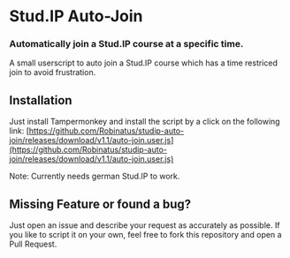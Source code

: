 # Stud.IP Auto-Join #

### Automatically join a Stud.IP course at a specific time.

A small userscript to auto join a Stud.IP course which has a time restriced join to avoid frustration.

## Installation
Just install Tampermonkey and install the script by a click on the following link: [https://github.com/Robinatus/studip-auto-join/releases/download/v1.1/auto-join.user.js](https://github.com/Robinatus/studip-auto-join/releases/download/v1.1/auto-join.user.js)

Note: Currently needs german Stud.IP to work.

## Missing Feature or found a bug?
Just open an issue and describe your request as accurately as possible. If you like to script it on your own, feel free to fork this repository and open a Pull Request.